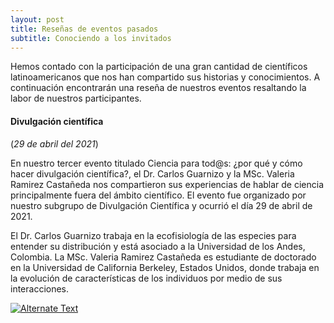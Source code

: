 ```yaml
---
layout: post
title: Reseñas de eventos pasados
subtitle: Conociendo a los invitados
---
```


Hemos contado con la participación de una gran cantidad de científicos latinoamericanos que nos han compartido sus historias y conocimientos. A continuación encontrarán una reseña de nuestros eventos resaltando la labor de nuestros participantes.



#### Divulgación científica
(_29 de abril del 2021_)

En nuestro tercer evento titulado Ciencia para tod@s: ¿por qué y cómo hacer divulgación científica?, el Dr. Carlos Guarnizo y la MSc. Valeria Ramirez Castañeda nos compartieron sus experiencias de hablar de ciencia principalmente fuera del ámbito científico. El evento fue organizado por nuestro subgrupo de Divulgación Científica y ocurrió el día 29 de abril de 2021.

El Dr. Carlos Guarnizo trabaja en la ecofisiología de las especies para entender su distribución y está asociado a la Universidad de los Andes, Colombia. La MSc. Valeria Ramirez Castañeda es estudiante de doctorado en la Universidad de California Berkeley, Estados Unidos, donde trabaja en la evolución de características de los individuos por medio de sus interacciones. 

[![Alternate Text]({image-url})]({video-url} "Link Title")